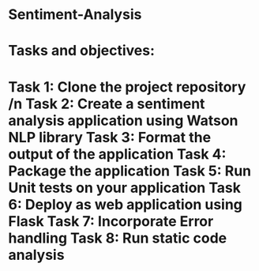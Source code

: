 # Sentiment-Analysis

<h1>Tasks and objectives:<h1/>
  
Task 1: Clone the project repository /n
Task 2: Create a sentiment analysis application using Watson NLP library
Task 3: Format the output of the application
Task 4: Package the application
Task 5: Run Unit tests on your application
Task 6: Deploy as web application using Flask
Task 7: Incorporate Error handling
Task 8: Run static code analysis
